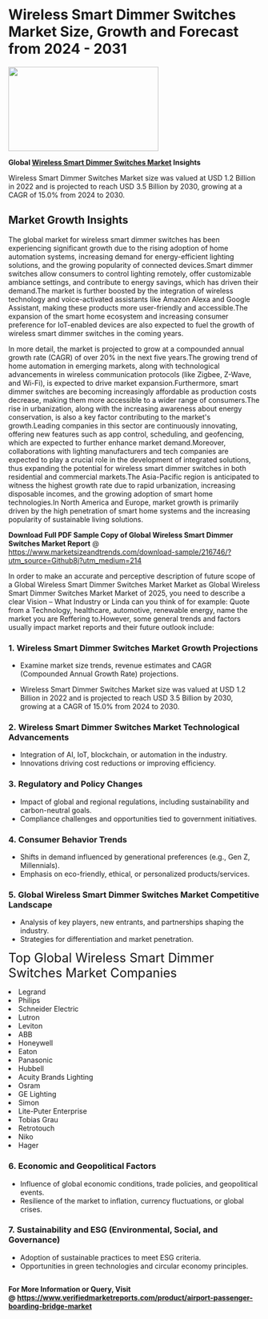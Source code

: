 <H1>Wireless Smart Dimmer Switches Market Size, Growth and Forecast from 2024 - 2031</H1><img class="aligncenter size-medium wp-image-584254" src="https://thirdeyenews.in/wp-content/uploads/2024/09/Global-Market-Research-300x168.jpeg" alt="" width="300" height="168" /><p><strong>Global&nbsp;<a href="https://www.marketsizeandtrends.com/download-sample/216746/?utm_source=Github8j?utm_medium=214">Wireless Smart Dimmer Switches Market</a> Insights</strong></p><p>Wireless Smart Dimmer Switches Market size was valued at USD 1.2 Billion in 2022 and is projected to reach USD 3.5 Billion by 2030, growing at a CAGR of 15.0% from 2024 to 2030.</p><p><h2>Market Growth Insights</h2> <p>The global market for wireless smart dimmer switches has been experiencing significant growth due to the rising adoption of home automation systems, increasing demand for energy-efficient lighting solutions, and the growing popularity of connected devices.Smart dimmer switches allow consumers to control lighting remotely, offer customizable ambiance settings, and contribute to energy savings, which has driven their demand.The market is further boosted by the integration of wireless technology and voice-activated assistants like Amazon Alexa and Google Assistant, making these products more user-friendly and accessible.The expansion of the smart home ecosystem and increasing consumer preference for IoT-enabled devices are also expected to fuel the growth of wireless smart dimmer switches in the coming years.</p> <p>In more detail, the market is projected to grow at a compounded annual growth rate (CAGR) of over 20% in the next five years.The growing trend of home automation in emerging markets, along with technological advancements in wireless communication protocols (like Zigbee, Z-Wave, and Wi-Fi), is expected to drive market expansion.Furthermore, smart dimmer switches are becoming increasingly affordable as production costs decrease, making them more accessible to a wider range of consumers.The rise in urbanization, along with the increasing awareness about energy conservation, is also a key factor contributing to the market's growth.Leading companies in this sector are continuously innovating, offering new features such as app control, scheduling, and geofencing, which are expected to further enhance market demand.Moreover, collaborations with lighting manufacturers and tech companies are expected to play a crucial role in the development of integrated solutions, thus expanding the potential for wireless smart dimmer switches in both residential and commercial markets.The Asia-Pacific region is anticipated to witness the highest growth rate due to rapid urbanization, increasing disposable incomes, and the growing adoption of smart home technologies.In North America and Europe, market growth is primarily driven by the high penetration of smart home systems and the increasing popularity of sustainable living solutions.</p><p><span class=""><strong>Download Full PDF Sample Copy of Global Wireless Smart Dimmer Switches Market Report</strong> @ <a href="https://www.marketsizeandtrends.com/download-sample/216746/?utm_source=Github8j?utm_medium=214" target="_blank">https://www.marketsizeandtrends.com/download-sample/216746/?utm_source=Github8j?utm_medium=214</a></span></p><p>In order to make an accurate and perceptive description of future scope of a Global&nbsp;Wireless Smart Dimmer Switches Market Market as Global&nbsp;Wireless Smart Dimmer Switches Market Market of 2025, you need to describe a clear Vision &ndash; What Industry or Linda can you think of for example: Quote from a Technology, healthcare, automotive, renewable energy, name the market you are Reffering to.However, some general trends and factors usually impact market reports and their future outlook include:</p><h3>1.&nbsp;<strong>Wireless Smart Dimmer Switches Market Growth Projections</strong></h3><ul><li>Examine market size trends, revenue estimates and CAGR (Compounded Annual Growth Rate) projections.</li><li><p>Wireless Smart Dimmer Switches Market size was valued at USD 1.2 Billion in 2022 and is projected to reach USD 3.5 Billion by 2030, growing at a CAGR of 15.0% from 2024 to 2030.</p></li></ul><h3>2.&nbsp;<strong>Wireless Smart Dimmer Switches Market Technological Advancements</strong></h3><ul><li>Integration of AI, IoT, blockchain, or automation in the industry.</li><li>Innovations driving cost reductions or improving efficiency.</li></ul><h3>3.&nbsp;<strong>Regulatory and Policy Changes</strong></h3><ul><li>Impact of global and regional regulations, including sustainability and carbon-neutral goals.</li><li>Compliance challenges and opportunities tied to government initiatives.</li></ul><h3>4.&nbsp;<strong>Consumer Behavior Trends</strong></h3><ul><li>Shifts in demand influenced by generational preferences (e.g., Gen Z, Millennials).</li><li>Emphasis on eco-friendly, ethical, or personalized products/services.</li></ul><h3>5.&nbsp;<strong>Global Wireless Smart Dimmer Switches Market Competitive Landscape</strong></h3><ul><li>Analysis of key players, new entrants, and partnerships shaping the industry.</li><li>Strategies for differentiation and market penetration.</li></ul><p data-pm-slice="1 1 []"><span style="color: inherit; font-family: inherit; font-size: 25px;">Top Global Wireless Smart Dimmer Switches Market Companies</span></p><div class="" data-test-id=""><p><li>Legrand</li><li> Philips</li><li> Schneider Electric</li><li> Lutron</li><li> Leviton</li><li> ABB</li><li> Honeywell</li><li> Eaton</li><li> Panasonic</li><li> Hubbell</li><li> Acuity Brands Lighting</li><li> Osram</li><li> GE Lighting</li><li> Simon</li><li> Lite-Puter Enterprise</li><li> Tobias Grau</li><li> Retrotouch</li><li> Niko</li><li> Hager</li></p></div><h3>6.&nbsp;<strong>Economic and Geopolitical Factors</strong></h3><ul><li>Influence of global economic conditions, trade policies, and geopolitical events.</li><li>Resilience of the market to inflation, currency fluctuations, or global crises.</li></ul><h3>7.&nbsp;<strong>Sustainability and ESG (Environmental, Social, and Governance)</strong></h3><ul><li>Adoption of sustainable practices to meet ESG criteria.</li><li>Opportunities in green technologies and circular economy principles.</li></ul><h2><strong style="font-size: 14px;">For More Information or Query, Visit @&nbsp;</strong><a style="background-color: #ffffff; font-size: 14px;" href="https://www.marketsizeandtrends.com/report/wireless-smart-dimmer-switches-market/" target="_blank">https://www.verifiedmarketreports.com/product/airport-passenger-boarding-bridge-market</a></h2>